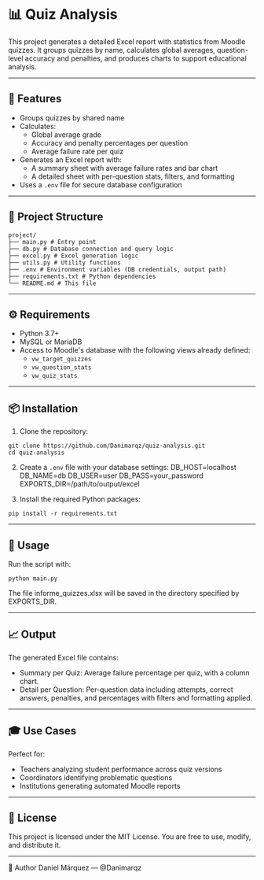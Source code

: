 # 📊 Quiz Analysis

This project generates a detailed Excel report with statistics from Moodle quizzes. It groups quizzes by name, calculates global averages, question-level accuracy and penalties, and produces charts to support educational analysis.

---

## 🚀 Features

- Groups quizzes by shared name
- Calculates:
  - Global average grade
  - Accuracy and penalty percentages per question
  - Average failure rate per quiz
- Generates an Excel report with:
  - A summary sheet with average failure rates and bar chart
  - A detailed sheet with per-question stats, filters, and formatting
- Uses a `.env` file for secure database configuration

---

## 📂 Project Structure
```
project/
├── main.py # Entry point
├── db.py # Database connection and query logic
├── excel.py # Excel generation logic
├── utils.py # Utility functions
├── .env # Environment variables (DB credentials, output path)
├── requirements.txt # Python dependencies
└── README.md # This file
```
---

## ⚙️ Requirements

- Python 3.7+
- MySQL or MariaDB
- Access to Moodle's database with the following views already defined:
  - `vw_target_quizzes`
  - `vw_question_stats`
  - `vw_quiz_stats`

---

## 📦 Installation

1. Clone the repository:

```
git clone https://github.com/Danimarqz/quiz-analysis.git
cd quiz-analysis
```

2. Create a `.env` file with your database settings:
DB_HOST=localhost
DB_NAME=db
DB_USER=user
DB_PASS=your_password
EXPORTS_DIR=/path/to/output/excel

3. Install the required Python packages:
```
pip install -r requirements.txt
```
---
## 🧪 Usage

Run the script with:
```
python main.py
```
The file informe_quizzes.xlsx will be saved in the directory specified by EXPORTS_DIR.

---
## 📈 Output

The generated Excel file contains:
- Summary per Quiz: Average failure percentage per quiz, with a column chart.
- Detail per Question: Per-question data including attempts, correct answers, penalties, and percentages with filters and formatting applied.
---
## 🎓 Use Cases
Perfect for:
- Teachers analyzing student performance across quiz versions
- Coordinators identifying problematic questions
- Institutions generating automated Moodle reports
---
## 📝 License
This project is licensed under the MIT License. You are free to use, modify, and distribute it.

---
🙌 Author
Daniel Márquez — @Danimarqz
